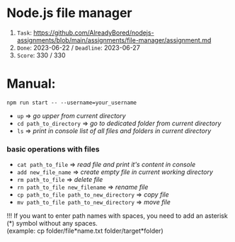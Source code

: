 # Node.js file manager

1. `Task`: https://github.com/AlreadyBored/nodejs-assignments/blob/main/assignments/file-manager/assignment.md
2. `Done`: 2023-06-22 / `Deadline`: 2023-06-27
3. `Score`: 330 / 330

# Manual:
`npm run start -- --username=your_username`

- `up` => _go upper from current directory_
- `cd path_to_directory` => _go to dedicated folder from current directory_
- `ls` => _print in console list of all files and folders in current directory_

### basic operations with files
- `cat path_to_file` => _read file and print it's content in console_
- `add new_file_name` => _create empty file in current working directory_
- `rm path_to_file` => _delete file_
- `rn path_to_file new_filename` => _rename file_
- `cp path_to_file path_to_new_directory` => _copy file_
- `mv path_to_file path_to_new_directory` => _move file_

!!! If you want to enter path names with spaces, you need to add an asterisk (*) symbol without any spaces. <br/>
(example: cp folder/file\*name.txt folder/target\*folder)
